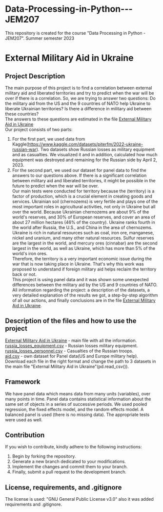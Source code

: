 # Data-Processing-in-Python---JEM207
This repository is created for the course "Data Processing in Python - JEM207". Summer semester 2023
# External Military Aid in Ukraine
## Project Description
The main purpose of this project is to find a correlation between external military aid and liberated territories and try to predict when the war will be over if there is a correlation. So, we are trying to answer two questions: Do the military aid from the US and the 9 countries of NATO help Ukraine to liberate Ukrainian territories? Is there a difference in military aid between these countries? <br />
The answers to these questions are estimated in the file [External Military Aid in Ukraine](https://github.com/Vlad-ies/Data-Processing-in-Python---JEM207/blob/main/External%20Military%20Aid%20in%20Ukraine.ipynb) <br />
Our project consists of two parts:
1. For the first part, we used data from Kaggle(https://www.kaggle.com/datasets/piterfm/2022-ukraine-russian-war). Two datasets show Russian losses as military equipment and as casualties. We visualized it and in addition, calculated how much equipment was destroyed and remaining for the Russian side by April 2, 2023.
2. For the second part,  we used our dataset for panel data to find the answers to our questions above. If there is a significant correlation between military aid and liberated territories, it might be possible in the future to predict when the war will be over. <br />
Our main tests were conducted for territory because the  (territory) is a factor of production, which is a crucial element in creating goods and services. Ukrainian soil (chernozems) is very fertile and plays one of the most important roles in agricultural activities, not only in Ukraine but all over the world. Because Ukrainian chernozems are about 9% of the world's reserves, and 30% of European reserves, and cover an area of about 27 million hectares (46% of the country). Ukraine ranks fourth in the world after Russia, the U.S., and China in the area of chernozems. <br />
Ukraine is rich in natural resources such as coal, iron ore, manganese, nickel and uranium, and many other natural resources. Sulfur reserves are the largest in the world, and mercury ores (cinnabar) are the second largest in the world, as well as Ukraine, which has more than 5% of the world's iron ores.  <br />
Therefore, the territory is a very important economic issue during the war that is now taking place in Ukraine. That's why this work was proposed to understand if foreign military aid helps reclaim the territory back or not.  <br />
This project is using panel data and it was shown some unexpected differences between the military aid by the US and 9 countries of NATO.  <br />
All information regarding the project: a description of the datasets, a very detailed explanation of the results we got, a step-by-step algorithm of all our actions, and finally conclusions are in the file [External Military Aid in Ukraine](https://github.com/Vlad-ies/Data-Processing-in-Python---JEM207/blob/main/External%20Military%20Aid%20in%20Ukraine.ipynb).   <br />
## Description of the files and how to use the project
[External Military Aid in Ukraine](https://github.com/Vlad-ies/Data-Processing-in-Python---JEM207/blob/main/External%20Military%20Aid%20in%20Ukraine.ipynb) - main file with all the information. <br />
[russia_losses_equipment.csv](https://github.com/Vlad-ies/Data-Processing-in-Python---JEM207/blob/main/russia_losses_equipment.csv) - Russian losses military equipment.  <br />
[russia_losses_personnel.csv](https://github.com/Vlad-ies/Data-Processing-in-Python---JEM207/blob/main/russia_losses_personnel.csv) - Casualties of the Russian troops.  <br />
[aid.csv](https://github.com/Vlad-ies/Data-Processing-in-Python---JEM207/blob/main/aid.csv) - own dataset for Panel data(US and Europe military help). <br />
Download each file in the right format and change the path to 3 datasets in the main file "External Military Aid in Ukraine"(pd.read_csv()).  <br />
## Framework
We have panel data which means data from many units (variables), over many points in time. Panel data contains statistical information about the same set of objects in a series of successive periods. We used pooled regression, the fixed effects model, and the random effects model. A balanced panel is used (there is no missing data). The appropriate tests were used as well.
## Contribution
If you wish to contribute, kindly adhere to the following instructions:
1. Begin by forking the repository.
2. Generate a new branch dedicated to your modifications.
3. Implement the changes and commit them to your branch.
4. Finally, submit a pull request to the development branch.
## License, requirements, and .gitignore
The license is used: "GNU General Public License v3.0" also it was added requirements and .gitignore.
